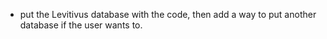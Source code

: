 - put the Levitivus database with the code, then add a way to put another
  database if the user wants to.